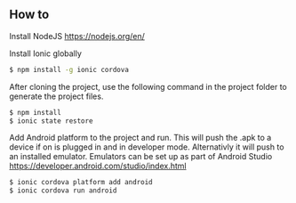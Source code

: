 ## How to

Install NodeJS
https://nodejs.org/en/

Install Ionic globally
```bash
$ npm install -g ionic cordova
```

After cloning the project, use the following command in the project folder to generate the project files.
```bash
$ npm install
$ ionic state restore
```

Add Android platform to the project and run.  This will push the .apk to a device if on is plugged in and in developer mode.  Alternativly it will push to an installed emulator.  Emulators can be set up as part of Android Studio https://developer.android.com/studio/index.html
```bash
$ ionic cordova platform add android
$ ionic cordova run android
```